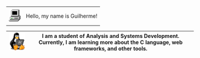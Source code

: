 

<table >
    <tr>
        <td><img src="my_computer_animated_commission_by_wrim_d5iuujc.gif"></td>
        <td>     
    <p>Hello, my name is Guilherme!</p>
        </td>
    </tr>
</table>






| <img  width="110" src="linux-computer.gif"> | I am a student of Analysis and Systems Development. Currently, I am learning more about the C language, web frameworks, and other tools. |
|:-----------------------------------------------------:|:------------------------------------------------------:|

  




